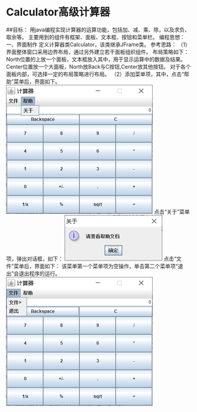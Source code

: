 # Calculator高级计算器
##目标：
    用java编程实现计算器的运算功能，包括加、减、乘、除，以及求负、取余等。
    主要用到的组件有框架、面板、文本框、按钮和菜单栏。
    编程思想：
    一、界面制作
    定义计算器类Calculator，该类继承JFrame类。
    参考思路：
    （1）界面整体窗口采用边界布局，通过另外建立若干面板组织组件。
    布局策略如下：
    North位置的上放一个面板，文本框放入其中，用于显示运算中的数据及结果。
    Center位置放一个大面板，North放Back与C按钮,Center放其他按钮。
    对于各个面板内部，可选择一定的布局策略进行布局。
    （2）添加菜单项，其中，点击“帮助”菜单后，界面如下。
    ![Image test](https://raw.githubusercontent.com/JinhuaM/Picture/master/界面.png)
    点击“关于”菜单项，弹出对话框，如下：
    ![Image test](https://raw.githubusercontent.com/JinhuaM/Picture/master/提示框.png)
    点击“文件”菜单后，界面如下：
    该菜单第一个菜单项为空操作，单击第二个菜单项“退出”会退出程序的运行。
    ![Image test](https://raw.githubusercontent.com/JinhuaM/Picture/master/界面2.png)
